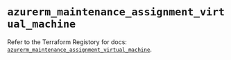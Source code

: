 # `azurerm_maintenance_assignment_virtual_machine`

Refer to the Terraform Registory for docs: [`azurerm_maintenance_assignment_virtual_machine`](https://registry.terraform.io/providers/hashicorp/azurerm/3.56.0/docs/resources/maintenance_assignment_virtual_machine).
